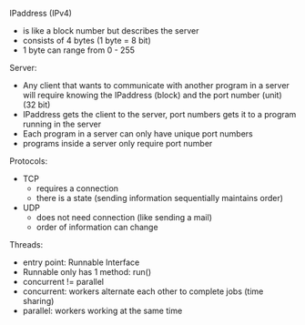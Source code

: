 

IPaddress (IPv4)
- is like a block number but describes the server
- consists of 4 bytes (1 byte = 8 bit)
- 1 byte can range from 0 - 255

Server:
- Any client that wants to communicate with another program in a server will require knowing the IPaddress (block) and the port number (unit) (32 bit)
- IPaddress gets the client to the server, port numbers gets it to a program running in the server
- Each program in a server can only have unique port numbers
- programs inside a server only require port number

Protocols:
- TCP
    - requires a connection
    - there is a state (sending information sequentially maintains order)
- UDP
    - does not need connection (like sending a mail)
    - order of information can change

Threads:
- entry point: Runnable Interface
- Runnable only has 1 method: run()
- concurrent != parallel
- concurrent: workers alternate each other to complete jobs (time sharing)
- parallel: workers working at the same time
